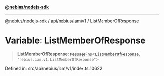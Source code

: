 [**@nebius/nodejs-sdk**](../../../../../README.md)

---

[@nebius/nodejs-sdk](../../../../../README.md) / [api/nebius/iam/v1](../README.md) / ListMemberOfResponse

# Variable: ListMemberOfResponse

> **ListMemberOfResponse**: [`MessageFns`](../../../../../runtime/protos/core/interfaces/MessageFns.md)\<[`ListMemberOfResponse`](../interfaces/ListMemberOfResponse.md), `"nebius.iam.v1.ListMemberOfResponse"`\>

Defined in: src/api/nebius/iam/v1/index.ts:10622
